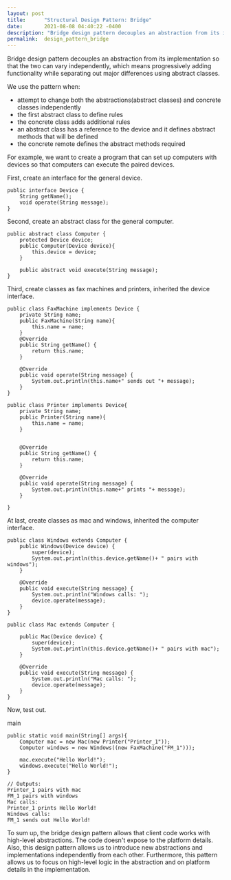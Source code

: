 ```yaml
---
layout: post
title:      "Structural Design Pattern: Bridge"
date:       2021-08-08 04:40:22 -0400
description: "Bridge design pattern decouples an abstraction from its implementation so that the two can vary independently, which means progressively adding functionality while...."
permalink:  design_pattern_bridge
---
```


Bridge design pattern decouples an abstraction from its implementation so that the two can vary independently, which means progressively adding functionality while separating out major differences using abstract classes.

We use the pattern when:
* attempt to change both the abstractions(abstract classes) and concrete classes independently
* the first abstract class to define rules
* the concrete class adds additional rules
* an abstract class has a reference to the device and it defines abstract methods that will be defined
* the concrete remote defines the abstract methods required

For example, we want to create a program that can set up computers with devices so that computers can execute the paired devices. 

First, create an interface for the general device.

```
public interface Device {
    String getName();
    void operate(String message);
}
```

Second, create an abstract class for the general computer.

```
public abstract class Computer {
    protected Device device;
    public Computer(Device device){
        this.device = device;
    }

    public abstract void execute(String message);
}
```

Third, create classes as fax machines and printers, inherited the device interface.

```
public class FaxMachine implements Device {
    private String name;
    public FaxMachine(String name){
        this.name = name;
    }
    @Override
    public String getName() {
        return this.name;
    }

    @Override
    public void operate(String message) {
        System.out.println(this.name+" sends out "+ message);
    }
}
```

```
public class Printer implements Device{
    private String name;
    public Printer(String name){
        this.name = name;
    }


    @Override
    public String getName() {
        return this.name;
    }

    @Override
    public void operate(String message) {
        System.out.println(this.name+" prints "+ message);
    }

}
```

At last, create classes as mac and windows, inherited the computer interface.

```
public class Windows extends Computer {
    public Windows(Device device) {
        super(device);
        System.out.println(this.device.getName()+ " pairs with windows");
    }

    @Override
    public void execute(String message) {
        System.out.println("Windows calls: ");
        device.operate(message);
    }
}
```

```
public class Mac extends Computer {

    public Mac(Device device) {
        super(device);
        System.out.println(this.device.getName()+ " pairs with mac");
    }

    @Override
    public void execute(String message) {
        System.out.println("Mac calls: ");
        device.operate(message);
    }
}
```

Now, test out.

main
```
public static void main(String[] args){
    Computer mac = new Mac(new Printer("Printer_1"));
    Computer windows = new Windows((new FaxMachine("FM_1")));

    mac.execute("Hello World!");
    windows.execute("Hello World!");
}
```
```
// Outputs:
Printer_1 pairs with mac
FM_1 pairs with windows
Mac calls: 
Printer_1 prints Hello World!
Windows calls: 
FM_1 sends out Hello World!
```

To sum up, the bridge design pattern allows that client code works with high-level abstractions. The code doesn't expose to the platform details. Also, this design pattern allows us to introduce new abstractions and implementations independently from each other.  Furthermore, this pattern allows us to focus on high-level logic in the abstraction and on platform details in the implementation.
